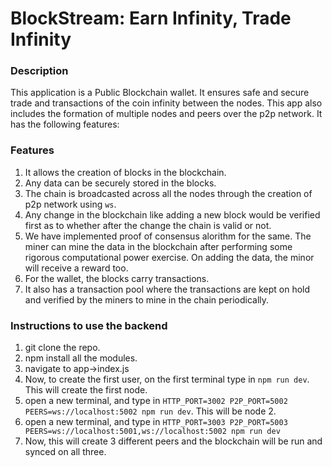 # BlockStream: Earn Infinity, Trade Infinity

### Description
This application is a Public Blockchain wallet. It ensures safe and secure trade and transactions of the coin infinity between the nodes. This app also includes the formation of multiple nodes and peers over the p2p network. 
It has the following features:
### Features
1) It allows the creation of blocks in the blockchain.
2) Any data can be securely stored in the blocks.
3) The chain is broadcasted across all the nodes through the creation of p2p network using `ws`. 
4) Any change in the blockchain like adding a new block would be verified first as to whether after the change the chain is valid or not.
5) We have implemented proof of consensus alorithm for the same. The miner can mine the data in the blockchain after performing some rigorous computational power exercise. On adding the data, the minor will receive a reward too.
6) For the wallet, the blocks carry transactions.
7) It also has a transaction pool where the transactions are kept on hold and verified by the miners to mine in the chain periodically.


### Instructions to use the backend
1) git clone the repo.
2) npm install all the modules.
3) navigate to app->index.js
4) Now, to create the first user, on the first terminal type in `npm run dev`. This will create the first node.
5) open a new terminal, and type in `HTTP_PORT=3002 P2P_PORT=5002 PEERS=ws://localhost:5002 npm run dev`. This will be node 2.
6) open a new terminal, and type in `HTTP_PORT=3003 P2P_PORT=5003 PEERS=ws://localhost:5001,ws://localhost:5002 npm run dev`
7) Now, this will create 3 different peers and the blockchain will be run and synced on all three. 
